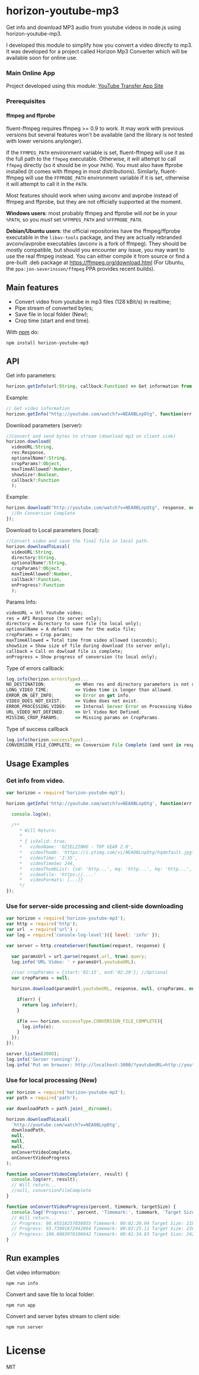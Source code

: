 # horizon-youtube-mp3

Get info and download MP3 audio from youtube videos in node.js using horizon-youtube-mp3.

I developed this module to simplify how you convert a video directly to mp3. It was developed for a project called Horizon Mp3 Converter which will be available soon for online use.

### Main Online App

Project developed using this module:
[YouTube Transfer App Site](http://www.youtubetransfer.com/)

### Prerequisites

#### ffmpeg and ffprobe

fluent-ffmpeg requires ffmpeg >= 0.9 to work.  It may work with previous versions but several features won't be available (and the library is not tested with lower versions anylonger).

If the `FFMPEG_PATH` environment variable is set, fluent-ffmpeg will use it as the full path to the `ffmpeg` executable.  Otherwise, it will attempt to call `ffmpeg` directly (so it should be in your `PATH`).  You must also have ffprobe installed (it comes with ffmpeg in most distributions).  Similarly, fluent-ffmpeg will use the `FFPROBE_PATH` environment variable if it is set, otherwise it will attempt to call it in the `PATH`.

Most features should work when using avconv and avprobe instead of ffmpeg and ffprobe, but they are not officially supported at the moment.

**Windows users**: most probably ffmpeg and ffprobe will _not_ be in your `%PATH`, so you _must_ set `%FFMPEG_PATH` and `%FFPROBE_PATH`.

**Debian/Ubuntu users**: the official repositories have the ffmpeg/ffprobe executable in the `libav-tools` package, and they are actually rebranded avconv/avprobe executables (avconv is a fork of ffmpeg).  They should be mostly compatible, but should you encounter any issue, you may want to use the real ffmpeg instead.  You can either compile it from source or find a pre-built .deb package at https://ffmpeg.org/download.html (For Ubuntu, the `ppa:jon-severinsson/ffmpeg` PPA provides recent builds).

## Main features

- Convert video from youtube in mp3 files (128 kBit/s) in realtime;
- Pipe stream of converted bytes;
- Save file in local folder (New);
- Crop time (start and end time).

With [npm](https://www.npmjs.com/) do:

```
npm install horizon-youtube-mp3
```

## API

Get info parameters:
```js
horizon.getInfo(url:String, callback:Function) => Get information from video.
```

Example:
``` js
// Get video information
horizon.getInfo("http://youtube.com/watch?v=NEA0BLnpOtg", function(err, data){...});
```

Download parameters (server):
```js
//Convert and send bytes to stream (download mp3 on client side)
horizon.download(
  videoURL:String,
  res:Response,
  optionalName?:String,
  cropParams?:Object,
  maxTimeAllowed?:Number,
  showSize?:Boolean,
  callback?:Function
  );
```

Example:
``` js
horizon.download("http://youtube.com/watch?v=NEA0BLnpOtg", response, null, {start:'02:15', end:'02:20'}, null, false, function(err, result){
  //On Conversion Complete
});
```

Download to Local parameters (local):
```js
//Convert video and save the final file in local path.
horizon.downloadToLocal(
  videoURL:String,
  directory:String,
  optionalName?:String,
  cropParams?:Object,
  maxTimeAllowed?:Number,
  callback?:Function,
  onProgress?:Function
  );
```

Params Info:
``` txt
videoURL = Url Youtube video;
res = API Response (to server only);
directory = Directory to save file (to local only);
optionalName = A default name for the audio file;
cropParams = Crop params;
maxTimeAllowed = Total time from video allowed (seconds);
showSize = Show size of file during download (to server only);
callback = Call on dowload file is complete;
onProgress = Show progress of conversion (to local only);
```

Type of errors callback:
``` js
log.info(horizon.errorsType)...
NO_DESTINATION;           => When res and directory parameters is not defined.
LONG_VIDEO_TIME;          => Video time is longer than allowed.
ERROR_ON_GET_INFO;        => Error on get info.
VIDEO_DOES_NOT_EXIST;     => Video does not exist.
ERROR_PROCESSING_VIDEO:   => Internal Server Error on Processing Video.
URL_VIDEO_NOT_DEFINED;    => Url Video Not Defined.
MISSING_CROP_PARAMS;      => Missing params on CropParams.
```

Type of success callback
``` js
log.info(horizon.successType)...
CONVERSION_FILE_COMPLETE; => Conversion File Complete (and sent in response)
```

## Usage Examples
### Get info from video.

``` js
var horizon = require('horizon-youtube-mp3');

horizon.getInfo('http://youtube.com/watch?v=NEA0BLnpOtg', function(err, e){

  console.log(e);

  /**
     * Will Return:
     *
     * { isValid: true,
     *   videoName: 'OZIELZINHO - TOP GEAR 2.0',
     *   videoThumb: 'https://i.ytimg.com/vi/NEA0BLnpOtg/hqdefault.jpg?custom=true&w=320&h=180&stc=true&jpg444=true&jpgq=90&sp=68&sigh=FoGsoudXCGPU-Fb6epRh1eIzVDs',
     *   videoTime: '2:35',
     *   videoTimeSec 244,
     *   videoThumbList: {sd: 'http...', mq: 'http...', hq: 'http...', hd: 'http...'},
     *   videoFile: 'https://....'
     *   videoFormats: [...]}
     */
});
```

### Use for server-side processing and client-side downloading

``` js
var horizon = require('horizon-youtube-mp3');
var http = require('http');
var url  = require('url') ;
var log = require('console-log-level')({ level: 'info' });

var server = http.createServer(function(request, response) {

  var paramsUrl = url.parse(request.url, true).query;
  log.info('URL Video: ' + paramsUrl.youtubeURL);

  //var cropParams = {start:'02:15', end:'02:20'}; //Optional
  var cropParams = null;

  horizon.download(paramsUrl.youtubeURL, response, null, cropParams, null, false, function(err, e){

    if(err) {
      return log.info(err);
    }

    if(e === horizon.successType.CONVERSION_FILE_COMPLETE){
      log.info(e);
    }
  });
});

server.listen(3000);
log.info('Server running!');
log.info('Put on browser: http://localhost:3000/?youtubeURL=http://youtube.com/watch?v=NEA0BLnpOtg');
```

### Use for local processing (New)

```js
var horizon = require('horizon-youtube-mp3');
var path = require('path');

var downloadPath = path.join(__dirname);

horizon.downloadToLocal(
  'http://youtube.com/watch?v=NEA0BLnpOtg',
  downloadPath,
  null,
  null,
  null,
  onConvertVideoComplete,
  onConvertVideoProgress
);

function onConvertVideoComplete(err, result) {
  console.log(err, result);
  // Will return...
  //null, conversionFileComplete
}

function onConvertVideoProgress(percent, timemark, targetSize) {
  console.log('Progress:', percent, 'Timemark:', timemark, 'Target Size:', targetSize);
  // Will return...
  // Progress: 90.45518257038955 Timemark: 00:02:20.04 Target Size: 2189
  // Progress: 93.73001672942894 Timemark: 00:02:25.11 Target Size: 2268
  // Progress: 100.0083970106642 Timemark: 00:02:34.83 Target Size: 2420
}
```

## Run examples
Get video information:
```
npm run info
```

Convert and save file to local folder:
```
npm run app
```

Convert and server bytes stream to client side:
```
npm run server
```

# License
MIT
